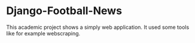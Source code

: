 # Django-Football-News

This academic project shows a simply web application. It used some tools like for example webscraping. 
